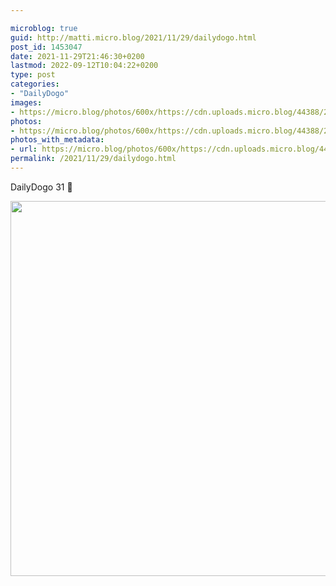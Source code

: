 ```yaml
---

microblog: true
guid: http://matti.micro.blog/2021/11/29/dailydogo.html
post_id: 1453047
date: 2021-11-29T21:46:30+0200
lastmod: 2022-09-12T10:04:22+0200
type: post
categories:
- "DailyDogo"
images:
- https://micro.blog/photos/600x/https://cdn.uploads.micro.blog/44388/2021/a37327f577.jpg
photos:
- https://micro.blog/photos/600x/https://cdn.uploads.micro.blog/44388/2021/a37327f577.jpg
photos_with_metadata:
- url: https://micro.blog/photos/600x/https://cdn.uploads.micro.blog/44388/2021/a37327f577.jpg
permalink: /2021/11/29/dailydogo.html
---
```

DailyDogo 31 🐶

<img src="/media/uploads/2021/a37327f577.jpg" width="599" height="600" alt="" />
